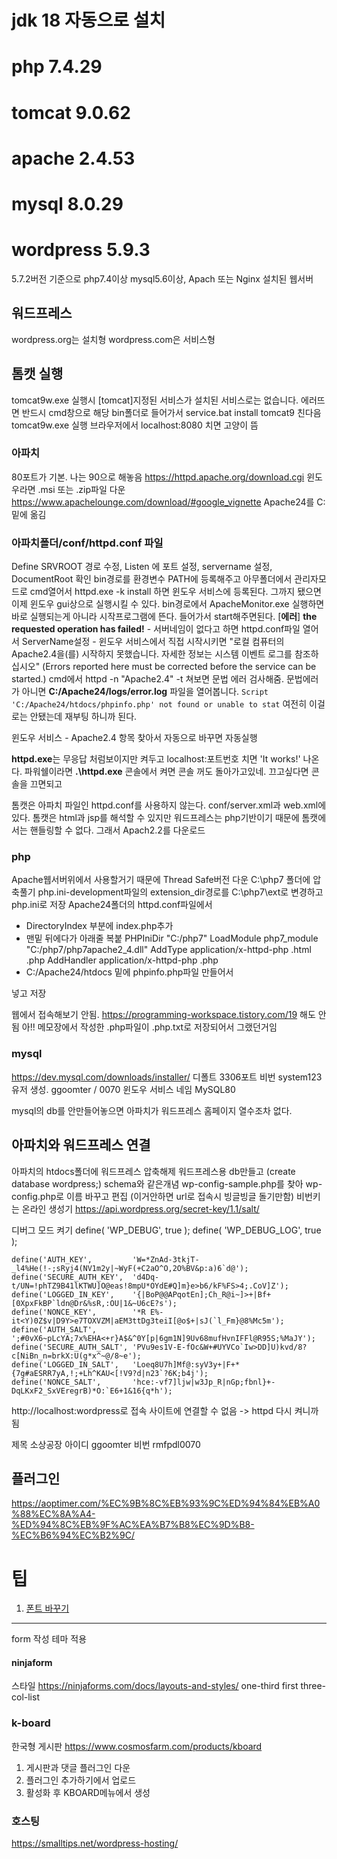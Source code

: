 # jdk 18 자동으로 설치
# php 7.4.29
# tomcat 9.0.62
# apache 2.4.53
# mysql 8.0.29
# wordpress 5.9.3

5.7.2버전 기준으로 php7.4이상 mysql5.6이상, Apach 또는 Nginx 설치된 웹서버




## 워드프레스
wordpress.org는 설치형
wordpress.com은 서비스형

## 톰캣 실행
tomcat9w.exe 실행시 [tomcat]지정된 서비스가 설치된 서비스로는 없습니다. 에러뜨면
반드시 cmd창으로 해당 bin폴더로 들어가서 
service.bat install tomcat9
친다음 tomcat9w.exe 실행 
브라우저에서 localhost:8080 치면 고양이 뜸

### 아파치
80포트가 기본. 나는 90으로 해놓음
https://httpd.apache.org/download.cgi
윈도우라면 .msi 또는 .zip파일 다운
https://www.apachelounge.com/download/#google_vignette
Apache24를 C:밑에 옮김
### 아파치폴더/conf/httpd.conf 파일
Define SRVROOT 경로 수정, Listen 에 포트 설정, servername 설정, DocumentRoot 확인
bin경로를 환경변수 PATH에 등록해주고
아무폴더에서 관리자모드로 cmd열어서 httpd.exe -k install 하면 윈도우 서비스에 등록된다.
그까지 됐으면 이제 윈도우 gui상으로 실행시킬 수 있다.  bin경로에서 ApacheMonitor.exe
실행하면 바로 실행되는게 아니라 시작프로그램에 뜬다. 들어가서 start해주면된다.
[**에러**] **the requested operation has failed!**
    - 서버네임이 없다고 하면 httpd.conf파일 열어서 ServerName설정
    - 윈도우 서비스에서 직접 시작시키면 "로컬 컴퓨터의 Apache2.4을(를) 시작하지 못했습니다. 자세한 정보는 시스템 이벤트 로그를 참조하십시오" (Errors reported here must be corrected before the service can be started.)
    cmd에서 httpd -n "Apache2.4" -t 쳐보면 문법 에러 검사해줌.
문법에러가 아니면 **C:/Apache24/logs/error.log** 파일을 열어봅니다.
```Script 'C:/Apache24/htdocs/phpinfo.php' not found or unable to stat```
여전히 이걸로는 안됐는데 재부팅 하니까 된다.

윈도우 서비스 - Apache2.4 항목 찾아서 자동으로 바꾸면 자동실행


**httpd.exe**는 무응답 처럼보이지만 켜두고 localhost:포트번호 치면 'It works!' 나온다.
파워쉘이라면 **.\httpd.exe**
콘솔에서 켜면 콘솔 꺼도 돌아가고있네.
끄고싶다면 콘솔을 끄면되고


톰캣은 아파치 파일인 httpd.conf를 사용하지 않는다.
conf/server.xml과 web.xml에 있다.
톰캣은 html과 jsp를 해석할 수 있지만 워드프레스는 php기반이기 때문에 톰캣에서는 핸들링할 수 없다.
그래서 Apach2.2를 다운로드

### php
Apache웹서버위에서 사용할거기 때문에 Thread Safe버전 다운
C:\php7 폴더에 압축풀기
php.ini-development파일의 extension_dir경로를 C:\php7\ext로 변경하고 php.ini로 저장
Apache24폴더의 httpd.conf파일에서
- DirectoryIndex 부분에 index.php추가
- 맨밑</IfModule> 뒤에다가 아래줄 복붙
PHPIniDir "C:/php7"
LoadModule php7_module "C:/php7/php7apache2_4.dll"
AddType application/x-httpd-php .html .php
AddHandler application/x-httpd-php .php
-  C:/Apache24/htdocs 밑에 phpinfo.php파일 만들어서
<?php phpinfo(); ?> 넣고 저장
웹에서 접속해보기
안됨. 
https://programming-workspace.tistory.com/19
해도 안됨
아!! 메모장에서 작성한 .php파일이 .php.txt로 저장되어서 그랬던거임

### mysql
https://dev.mysql.com/downloads/installer/
디폴트 3306포트
비번 system123
유저 생성. ggoomter / 0070
윈도우 서비스 네임 MySQL80

mysql의 db를 안만들어놓으면 아파치가 워드프레스 홈페이지 열수조차 없다.

## 아파치와 워드프레스 연결
아파치의 htdocs폴더에 워드프레스 압축해제
워드프레스용 db만들고 (create database wordpress;) schema와 같은개념
wp-config-sample.php를 찾아 wp-config.php로 이름 바꾸고 편집
(이거안하면 url로 접속시 빙글빙글 돌기만함)
비번키는 온라인 생성기 https://api.wordpress.org/secret-key/1.1/salt/


디버그 모드 켜기
define( 'WP_DEBUG', true );
define( 'WP_DEBUG_LOG', true );
```
define('AUTH_KEY',         'W=*ZnAd-3tkjT-_l4%He(!-;sRyj4(NV1m2y|~WyF(+C2aO^O,2O%BV&p:a)6`d@');
define('SECURE_AUTH_KEY',  'd4Dq-t/UN=!phTZ9B41lKTWU]O@eas!8mpU*OYdE#Q]m}e>b6/kF%FS>4;.CoV]Z');
define('LOGGED_IN_KEY',    '{|BoP@@APqotEn];Ch_R@i~]>+|Bf+[0XpxFkBP`ldn@Dr&%sR,:OU|1&~U6cE?s');
define('NONCE_KEY',        '*R E%-it<Y)0Z$v|D9Y>e7TOXVZM|aEM3ttDg3teiI[@o$+|sJ(`l_Fm}@8%Mc5m');
define('AUTH_SALT',        ';#0vX6~pLcYA;7x%EHA<+r}A$&^0Y[p|6gm1N]9Uv68mufHvnIFFl@R95S;%MaJY');
define('SECURE_AUTH_SALT', 'PVu9es1V-E-fOc&W+#UYVCo`Iw>DD]U)kvd/8?c[NiBn_n=brkX:U(g*x^~@/8~e');
define('LOGGED_IN_SALT',   'Loeq8U7h]Mf@:syV3y+|F+*{7g#aESRR7yA,!;+Lh^KAU<[!V9?d|n23`?6K;b4j');
define('NONCE_SALT',       'hce:-vf7]ljw|w3Jp_R|nGp;fbnl}+-DqLKxF2_SxVEregrB)*O:`E6+1&16{q*h');
```

http://localhost:wordpress로 접속
사이트에 연결할 수 없음 -> httpd 다시 켜니까 됨

제목 소상공장
아이디 ggoomter
비번 rmfpdl0070




## 플러그인
https://aoptimer.com/%EC%9B%8C%EB%93%9C%ED%94%84%EB%A0%88%EC%8A%A4-%ED%94%8C%EB%9F%AC%EA%B7%B8%EC%9D%B8-%EC%B6%94%EC%B2%9C/


# 팁
1. [폰트 바꾸기](https://blog.steamedu123.com/entry/%EC%9B%8C%EB%93%9C%ED%94%84%EB%A0%88%EC%8A%A4-%ED%8F%B0%ED%8A%B8-%EB%B0%94%EA%BE%B8%EA%B8%B0)



---
form 작성
테마 적용


#### ninjaform
스타일 https://ninjaforms.com/docs/layouts-and-styles/
one-third first 
three-col-list

### k-board
한국형 게시판
https://www.cosmosfarm.com/products/kboard
1. 게시판과 댓글 플러그인 다운
2. 플러그인 추가하기에서 업로드
3. 활성화 후 KBOARD메뉴에서 생성

### 호스팅
https://smalltips.net/wordpress-hosting/
